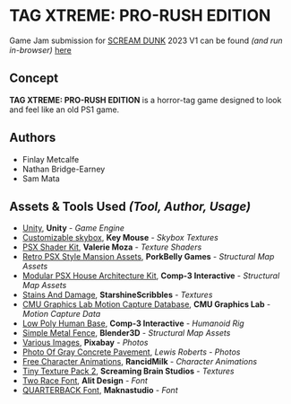 # TAG XTREME: PRO-RUSH EDITION
Game Jam submission for [SCREAM DUNK](https://itch.io/jam/scream-dunk) 2023
V1 can be found _(and run in-browser)_ [here](https://sammata.itch.io/tag-xtreme-pro-rush-edition)

## Concept
**TAG XTREME: PRO-RUSH EDITION** is a horror-tag game designed to look and feel like an old PS1 game.

##  Authors
- Finlay Metcalfe
- Nathan Bridge-Earney
- Sam Mata

## Assets & Tools Used _(Tool, Author, Usage)_
- [Unity](unity.com), **Unity** - _Game Engine_
- [Customizable skybox](assetstore.unity.com/packages/2d/textures-materials/sky/customizable-skybox-174576), **Key Mouse** - _Skybox Textures_
- [PSX Shader Kit](assetstore.unity.com/packages/vfx/shaders/psx-shader-kit-183591), **Valerie Moza** - _Texture Shaders_
- [Retro PSX Style Mansion Assets](porkbellygames.itch.io/retro-mansion-assets), **PorkBelly Games** - _Structural Map Assets_
- [Modular PSX House Architecture Kit](https://assetstore.unity.com/account/assets), **Comp-3 Interactive** - _Structural Map Assets_
- [Stains And Damage](https://starshinescribbles.itch.io/stainsanddamage), **StarshineScribbles** - _Textures_
- [CMU Graphics Lab Motion Capture Database](http://mocap.cs.cmu.edu/search.php), **CMU Graphics Lab** - _Motion Capture Data_
- [Low Poly Human Base](comp3interactive.itch.io/low-poly-human-mesh), **Comp-3 Interactive** - _Humanoid Rig_
- [Simple Metal Fence](https://sketchfab.com/3d-models/simple-metal-fence-9450c03e6c074982b9f86cd73866b461), **Blender3D** - _Structural Map Assets_
- [Various Images](https://pixabay.com/), **Pixabay** - _Photos_
- [Photo Of Gray Concrete Pavement](https://unsplash.com/photos/10qQWoodGxU), *Lewis Roberts* - _Photos_
- [Free Character Animations](https://rancidmilk.itch.io/free-character-animations), **RancidMilk** - _Character Animations_
- [Tiny Texture Pack 2](https://screamingbrainstudios.itch.io/tiny-texture-pack-2), **Screaming Brain Studios** - _Textures_
- [Two Race Font](https://www.fontspace.com/two-race-font-f71044), **Alit Design** - _Font_
- [QUARTERBACK Font](https://www.fontspace.com/quarterback-font-f83730), **Maknastudio** - _Font_
